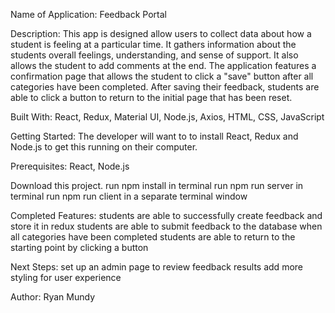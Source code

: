 Name of Application:
Feedback Portal

Description:
This app is designed allow users to collect data about how a student is feeling at a particular time. It gathers information about the students overall feelings, understanding, and sense of support. It also allows the student to add comments at the end. The application features a confirmation page that allows the student to click a "save" button after all categories have been completed. After saving their feedback, students are able to click a button to return to the initial page that has been reset.

Built With:
React, Redux, Material UI, Node.js, Axios, HTML, CSS, JavaScript

Getting Started:
The developer will want to to install React, Redux and Node.js to get this running on their computer.

Prerequisites:
React, Node.js

Download this project.
run npm install in terminal
run npm run server in terminal
run npm run client in a separate terminal window

Completed Features:
students are able to successfully create feedback and store it in redux
students are able to submit feedback to the database when all categories have been completed
students are able to return to the starting point by clicking a button

Next Steps:
set up an admin page to review feedback results
add more styling for user experience

Author:
Ryan Mundy